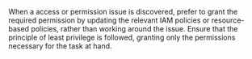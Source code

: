 When a access or permission issue is discovered, prefer to grant the required permission by updating the relevant IAM policies or resource-based policies, rather than working around the issue. Ensure that the principle of least privilege is followed, granting only the permissions necessary for the task at hand.